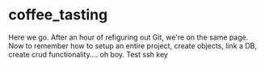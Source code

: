 # coffee_tasting
Here we go. After an hour of refiguring out Git, we're on the same page. Now to remember how to setup an entire project, create objects, link a DB, create crud functionality.... oh boy.
Test ssh key
